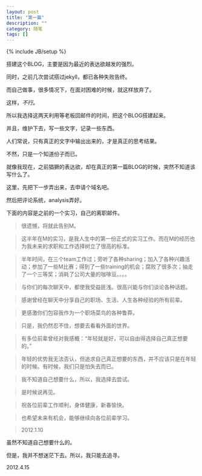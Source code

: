 ```yaml
---
layout: post
title: "第一篇"
description: ""
category: 随笔
tags: []
---
```

{% include JB/setup %}

搭建这个BLOG，主要是因为最近的表达欲越发的强烈。

同时，之前几次尝试搭过jekyll，都已各种失败告终。

而自己做事，很多情况下，在面对困难的时候，就这样放弃了。

这样，*不行*。

所以我选择这两天利用等老板回邮件的时间，把这个BLOG搭建起来。

并且，维护下去，写一些文字，记录一些东西。

人们常说，只有真正的文字中输出出来的，才是真正的思考结果。

不然，只是一个知道份子而已。

就像我现在，之前猖獗的表达欲，却在真正的第一篇BLOG的时候，突然不知道该写什么了。

这里，先把下一步弄出来，去申请个域名吧。

然后把评论系统，analysis弄好。

下面的内容是之前的一个实习，自己的离职邮件。

>很遗憾，将就此告别M。
 
>这半年在M的实习，是我人生中的第一份正式的实习工作。而在M的经历也为我未来的求职和工作选择树立了很高的标准。
 
>半年时间，在三个team工作过；旁听了各种sharing；加入了各种兴趣活动；参加了一些M比赛；得到了一些training的机会；腐败了很多次；抽走了一个三等奖；消耗了公司大量的咖啡豆。。。。
 
>与你们的每次聊天中，都使我受益匪浅。很高兴能与你们谈论各种话题。
 
>感谢曾经在聊天中分享自己的职场、生活、人生各种经验的所有前辈。
 
>更感激你们包容我作为一个职场菜鸟的各种鲁莽。
 
>只是，我仍然忍不住，想要去看看外面的世界。
 
>有多位前辈曾经对我感概：“年轻就是好，可以自由得选择自己真正想要的。”
 
>年轻的优势我无法否认，但追求自己真正想要的东西，并不应该只是在年轻的时候。有时候，我们只是怕失去而已。
 
>我不知道自己想要什么，所以，我选择去尝试。
 
>是时候说再见。
 
>祝各位前辈工作顺利，身体健康，新春愉快。
 
>也希望未来有机会，能够继续向各位前辈学习。

>2012.1.10

虽然不知道自己想要什么的。

但是，我并不想迷茫下去。所以，我只能去追寻。

2012.4.15


